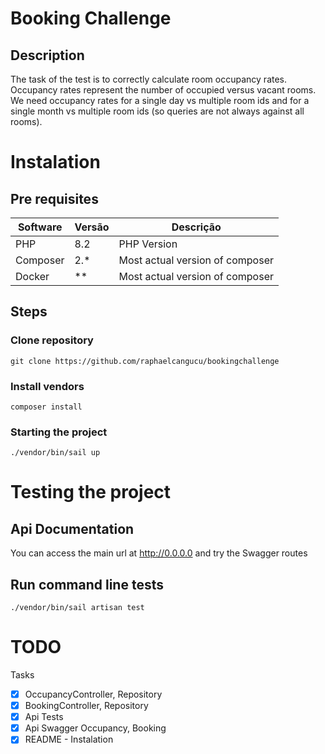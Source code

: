 # Booking Challenge

## Description

The task of the test is to correctly calculate room occupancy rates. 
Occupancy rates represent the number of occupied versus vacant rooms. We need occupancy rates for a single day vs multiple room ids and for a single month vs multiple room ids (so queries are not always against all rooms).

# Instalation

## Pre requisites

| Software | Versão | Descrição |
|---|---|---|
| PHP | 8.2 | PHP Version  |
| Composer | 2.* | Most actual version of composer |
| Docker | ** | Most actual version of composer |

## Steps

### Clone repository

    git clone https://github.com/raphaelcangucu/bookingchallenge

### Install vendors

    composer install

### Starting the project

    ./vendor/bin/sail up

# Testing the project

## Api Documentation

You can access the main url at http://0.0.0.0  and try the Swagger routes

## Run command line tests

    ./vendor/bin/sail artisan test
# TODO

Tasks

- [x] OccupancyController, Repository
- [x] BookingController, Repository
- [x] Api Tests
- [x] Api Swagger Occupancy, Booking
- [x] README - Instalation